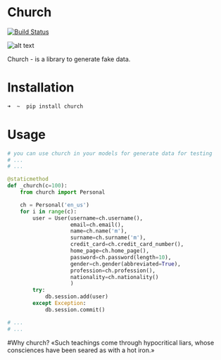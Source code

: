 # Church
[![Build Status](https://travis-ci.org/lk-geimfari/church.svg?branch=master)](https://travis-ci.org/lk-geimfari/church)

![alt text](http://graphiccave.com/wp-content/uploads/2015/04/TwoTowers-Catholic-Church.png)

Church - is a library to generate fake data.

# Installation
```zsh
➜  ~  pip install church

```

# Usage
```python
# you can use church in your models for generate data for testing
# ...
# ... 

@staticmethod
def _church(c=100):
    from church import Personal

    ch = Personal('en_us')
    for i in range(c):
        user = User(username=ch.username(),
                    email=ch.email(),
                    name=ch.name('m'),
                    surname=ch.surname('m'),
                    credit_card=ch.credit_card_number(),
                    home_page=ch.home_page(),
                    password=ch.password(length=10),
                    gender=ch.gender(abbreviated=True),
                    profession=ch.profession(),
                    nationality=ch.nationality()
                    )
        try:
            db.session.add(user)
        except Exception:
            db.session.commit()

# ...
# ...

```



#Why church?
«Such teachings come through hypocritical liars, whose consciences have been seared as with a hot iron.»
